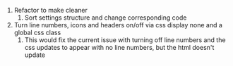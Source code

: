 1. Refactor to make cleaner
   1. Sort settings structure and change corresponding code
2. Turn line numbers, icons and headers on/off via css display none and a global css class
   1. This would fix the current issue with turning off line numbers and the css updates to appear with no line numbers, but the html doesn't update